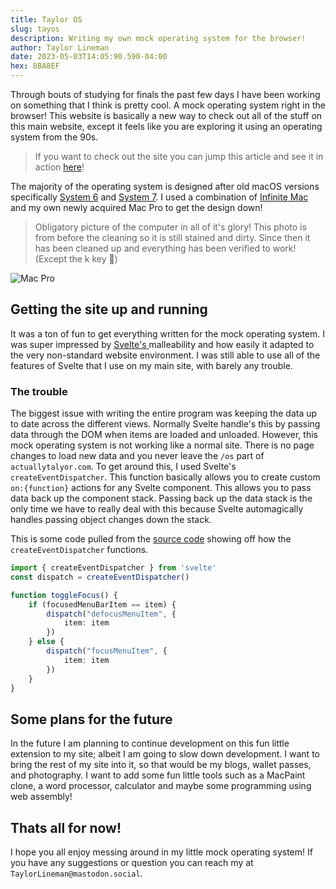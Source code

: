 ```yaml
---
title: Taylor OS
slug: tayos
description: Writing my own mock operating system for the browser!
author: Taylor Lineman
date: 2023-05-03T14:05:90.590-04:00
hex: 8BA8EF
---
```

Through bouts of studying for finals the past few days I have been working on something that I think is pretty cool. A mock operating system right in the browser! This website is basically a new way to check out all of the stuff on this main website, except it feels like you are exploring it using an operating system from the 90s. 

> If you want to check out the site you can jump this article and see it in action [here](/os)!

The majority of the operating system is designed after old macOS versions specifically [System 6](https://infinitemac.org/1991/System%206.0.8?machine=Mac+Plus) and [System 7](https://infinitemac.org/1991/System%207.0?machine=Mac+Plus). I used a combination of [Infinite Mac](https://infinitemac.org/) and my own newly acquired Mac Pro to get the design down!

> Obligatory picture of the computer in all of it's glory! This photo is from before the cleaning so it is still stained and dirty. Since then it has been cleaned up and everything has been verified to work! (Except the k key 🫠)

![Mac Pro](/assets/blogs/Mac_Pro.jpeg)


## Getting the site up and running
It was a ton of fun to get everything written for the mock operating system. I was super impressed by [Svelte's ](https://kit.svelte.dev/) malleability and how easily it adapted to the very non-standard website environment. I was still able to use all of the features of Svelte that I use on my main site, with barely any trouble.

### The trouble
The biggest issue with writing the entire program was keeping the data up to date across the different views. Normally Svelte handle's this by passing data through the DOM when items are loaded and unloaded. However, this mock operating system is not working like a normal site. There is no page changes to load new data and you never leave the `/os` part of `actuallytalyor.com`. To get around this, I used Svelte's `createEventDispatcher`. This function basically allows you to create custom `on:{function}` actions for any Svelte component. This allows you to pass data back up the component stack. Passing back up the data stack is the only time we have to really deal with this because Svelte automagically handles passing object changes down the stack.

This is some code pulled from the [source code](https://github.com/ActuallyTaylor/Portfolio/blob/main/src/lib/components/TAY_OS/menubar/MenuBarIcon.svelte) showing off how the `createEventDispatcher` functions.
```typescript
import { createEventDispatcher } from 'svelte'
const dispatch = createEventDispatcher()

function toggleFocus() {
	if (focusedMenuBarItem == item) {
		dispatch("defocusMenuItem", {
			item: item
		})
	} else {
		dispatch("focusMenuItem", {
			item: item
		})
	}
}
```
## Some plans for the future
In the future I am planning to continue development on this fun little extension to my site; albeit I am going to slow down development. I want to bring the rest of my site into it, so that would be my blogs, wallet passes, and photography. I want to add some fun little tools such as a MacPaint clone, a word processor, calculator and maybe some programming using web assembly!

## Thats all for now!
I hope you all enjoy messing around in my little mock operating system! If you have any suggestions or question you can reach my at `TaylorLineman@mastodon.social`.  